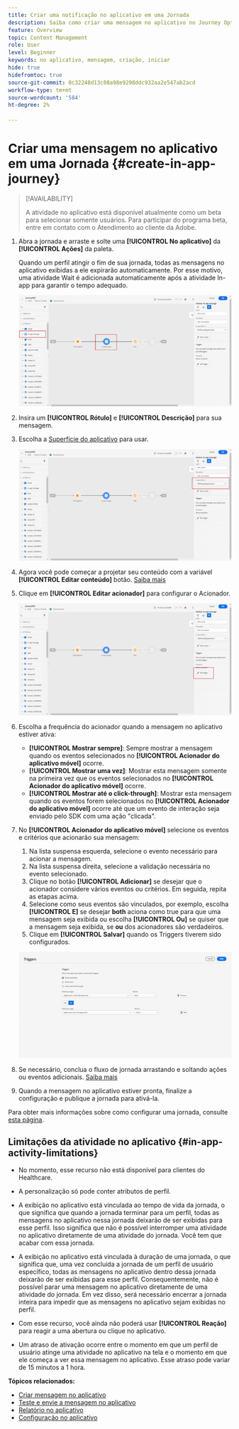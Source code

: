 ```yaml
---
title: Criar uma notificação no aplicativo em uma Jornada
description: Saiba como criar uma mensagem no aplicativo no Journey Optimizer
feature: Overview
topic: Content Management
role: User
level: Beginner
keywords: no aplicativo, mensagem, criação, iniciar
hide: true
hidefromtoc: true
source-git-commit: 0c32248d13c08a98e9298ddc932aa2e547ab2acd
workflow-type: tm+mt
source-wordcount: '584'
ht-degree: 2%

---
```


# Criar uma mensagem no aplicativo em uma Jornada {#create-in-app-journey}

>[!AVAILABILITY]
>
>A atividade no aplicativo está disponível atualmente como um beta para selecionar somente usuários. Para participar do programa beta, entre em contato com o Atendimento ao cliente da Adobe.

1. Abra a jornada e arraste e solte uma **[!UICONTROL No aplicativo]** da **[!UICONTROL Ações]** da paleta.

   Quando um perfil atingir o fim de sua jornada, todas as mensagens no aplicativo exibidas a ele expirarão automaticamente. Por esse motivo, uma atividade Wait é adicionada automaticamente após a atividade In-app para garantir o tempo adequado.

   ![](assets/in_app_journey_1.png)

1. Insira um **[!UICONTROL Rótulo]** e **[!UICONTROL Descrição]** para sua mensagem.

1. Escolha a [Superfície do aplicativo](inapp-configuration.md) para usar.

   ![](assets/in_app_journey_2.png)

1. Agora você pode começar a projetar seu conteúdo com a variável **[!UICONTROL Editar conteúdo]** botão. [Saiba mais](design-in-app.md)

1. Clique em **[!UICONTROL Editar acionador]** para configurar o Acionador.

   ![](assets/in_app_journey_4.png)

1. Escolha a frequência do acionador quando a mensagem no aplicativo estiver ativa:

   * **[!UICONTROL Mostrar sempre]**: Sempre mostrar a mensagem quando os eventos selecionados no **[!UICONTROL Acionador do aplicativo móvel]** ocorre.
   * **[!UICONTROL Mostrar uma vez]**: Mostrar esta mensagem somente na primeira vez que os eventos selecionados no **[!UICONTROL Acionador do aplicativo móvel]** ocorre.
   * **[!UICONTROL Mostrar até o click-through]**: Mostrar esta mensagem quando os eventos forem selecionados no **[!UICONTROL Acionador do aplicativo móvel]** ocorre até que um evento de interação seja enviado pelo SDK com uma ação &quot;clicada&quot;.

1. No **[!UICONTROL Acionador do aplicativo móvel]** selecione os eventos e critérios que acionarão sua mensagem:

   1. Na lista suspensa esquerda, selecione o evento necessário para acionar a mensagem.
   1. Na lista suspensa direita, selecione a validação necessária no evento selecionado.
   1. Clique no botão **[!UICONTROL Adicionar]** se desejar que o acionador considere vários eventos ou critérios. Em seguida, repita as etapas acima.
   1. Selecione como seus eventos são vinculados, por exemplo, escolha **[!UICONTROL E]** se desejar **both** aciona como true para que uma mensagem seja exibida ou escolha **[!UICONTROL Ou]** se quiser que a mensagem seja exibida, se **ou** dos acionadores são verdadeiros.
   1. Clique em **[!UICONTROL Salvar]** quando os Triggers tiverem sido configurados.

   ![](assets/in_app_journey_3.png)

1. Se necessário, conclua o fluxo de jornada arrastando e soltando ações ou eventos adicionais. [Saiba mais](../building-journeys/about-journey-activities.md)

1. Quando a mensagem no aplicativo estiver pronta, finalize a configuração e publique a jornada para ativá-la.

Para obter mais informações sobre como configurar uma jornada, consulte [esta página](../building-journeys/journey-gs.md).

## Limitações da atividade no aplicativo {#in-app-activity-limitations}

* No momento, esse recurso não está disponível para clientes do Healthcare.

* A personalização só pode conter atributos de perfil.

* A exibição no aplicativo está vinculada ao tempo de vida da jornada, o que significa que quando a jornada terminar para um perfil, todas as mensagens no aplicativo nessa jornada deixarão de ser exibidas para esse perfil. Isso significa que não é possível interromper uma atividade no aplicativo diretamente de uma atividade do jornada. Você tem que acabar com essa jornada.
* A exibição no aplicativo está vinculada à duração de uma jornada, o que significa que, uma vez concluída a jornada de um perfil de usuário específico, todas as mensagens no aplicativo dentro dessa jornada deixarão de ser exibidas para esse perfil. Consequentemente, não é possível parar uma mensagem no aplicativo diretamente de uma atividade do jornada. Em vez disso, será necessário encerrar a jornada inteira para impedir que as mensagens no aplicativo sejam exibidas no perfil.

* Com esse recurso, você ainda não poderá usar **[!UICONTROL Reação]** para reagir a uma abertura ou clique no aplicativo.

* Um atraso de ativação ocorre entre o momento em que um perfil de usuário atinge uma atividade no aplicativo na tela e o momento em que ele começa a ver essa mensagem no aplicativo. Esse atraso pode variar de 15 minutos a 1 hora.

**Tópicos relacionados:**

* [Criar mensagem no aplicativo](design-in-app.md)
* [Teste e envie a mensagem no aplicativo](send-in-app.md)
* [Relatório no aplicativo](../reports/campaign-global-report.md#inapp-report)
* [Configuração no aplicativo](inapp-configuration.md)
